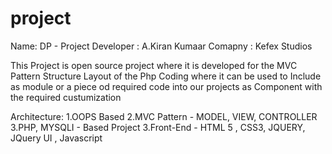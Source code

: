 project
=======

Name: DP - Project
Developer :  A.Kiran Kumaar
Comapny : Kefex Studios

This Project is open source project where it is developed for the MVC Pattern Structure Layout of the Php Coding where
it can be used to Include as module or a piece od required code into our projects as Component with the required 
custumization

Architecture:
1.OOPS Based
2.MVC Pattern - MODEL, VIEW, CONTROLLER
3.PHP, MYSQLI -  Based Project 
3.Front-End - HTML 5 , CSS3, JQUERY, JQuery UI , Javascript
